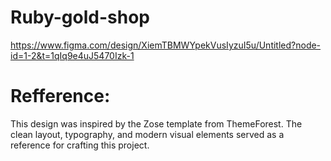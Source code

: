 # Ruby-gold-shop
https://www.figma.com/design/XiemTBMWYpekVusIyzuI5u/Untitled?node-id=1-2&t=1qIq9e4uJ5470Izk-1
# Refference:
This design was inspired by the Zose template from ThemeForest. The clean layout, typography, and modern visual elements served as a reference for crafting this project.
